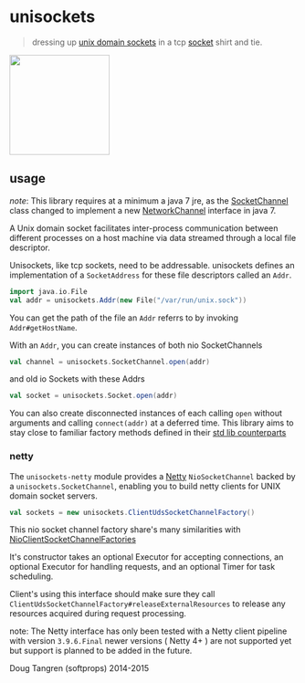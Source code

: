 # unisockets

> dressing up [unix domain sockets](http://en.wikipedia.org/wiki/Unix_domain_socket) in a tcp [socket](http://docs.oracle.com/javase/7/docs/api/java/nio/channels/SocketChannel.html) shirt and tie.

<p>
  <img height="175" src="https://rawgit.com/softprops/unisockets/master/us.svg"/>
</p>


## usage

_note_: This library requires at a minimum a java 7 jre, as the [SocketChannel](http://docs.oracle.com/javase/7/docs/api/java/nio/channels/SocketChannel.html) class changed to implement a new [NetworkChannel](http://docs.oracle.com/javase/7/docs/api/java/nio/channels/NetworkChannel.html) interface in java 7.

A Unix domain socket facilitates inter-process communication between different processes on a host machine via data streamed through a local file descriptor.

Unisockets, like tcp sockets, need to be addressable. unisockets defines an implementation of a `SocketAddress` for these file descriptors called an `Addr`.

```scala
import java.io.File
val addr = unisockets.Addr(new File("/var/run/unix.sock"))
```

You can get the path of the file an `Addr` referrs to by invoking `Addr#getHostName`.

With an `Addr`, you can create instances of both nio SocketChannels

```scala
val channel = unisockets.SocketChannel.open(addr)
```

and old io Sockets with these Addrs

```scala
val socket = unisockets.Socket.open(addr)
```

You can also create disconnected instances of each calling `open` without arguments and calling `connect(addr)` at a deferred time. This library aims to stay close to familiar factory methods defined in their [std lib counterparts](http://docs.oracle.com/javase/7/docs/api/java/nio/channels/SocketChannel.html#open())

### netty

The `unisockets-netty` module provides a [Netty](http://netty.io/) `NioSocketChannel` backed by a `unisockets.SocketChannel`, enabling you to
build netty clients for UNIX domain socket servers.

```scala 
val sockets = new unisockets.ClientUdsSocketChannelFactory()
```

This nio socket channel factory share's many similarities with [NioClientSocketChannelFactories](http://netty.io/3.10/api/org/jboss/netty/channel/socket/nio/NioClientSocketChannelFactory.html)

It's constructor takes an optional Executor for accepting connections, an optional Executor for handling requests, and an optional Timer for task scheduling.

Client's using this interface should make sure they call `ClientUdsSocketChannelFactory#releaseExternalResources` to release any resources 
acquired during request processing.

note: The Netty interface has only been tested with a Netty client pipeline with version `3.9.6.Final` newer versions ( Netty 4+ ) are not supported yet but support is planned to be added in the future.

Doug Tangren (softprops) 2014-2015

